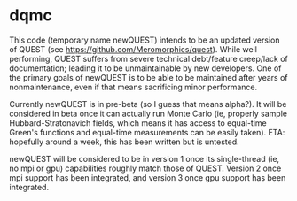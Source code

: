 # dqmc

This code (temporary name newQUEST) intends to be an updated version of QUEST (see https://github.com/Meromorphics/quest). While well performing, QUEST suffers from severe technical debt/feature creep/lack of documentation; leading it to be unmaintainable by new developers.
One of the primary goals of newQUEST is to be able to be maintained after years of nonmaintenance, even if that means sacrificing minor performance.

Currently newQUEST is in pre-beta (so I guess that means alpha?). It will be considered in beta once it can actually run Monte Carlo (ie, properly sample Hubbard-Stratonavich fields, which means it has access to equal-time Green's functions and equal-time measurements can be easily taken). ETA: hopefully around a week, this has been written but is untested.

newQUEST will be considered to be in version 1 once its single-thread (ie, no mpi or gpu) capabilities roughly match those of QUEST. Version 2 once mpi support has been integrated, and version 3 once gpu support has been integrated.
